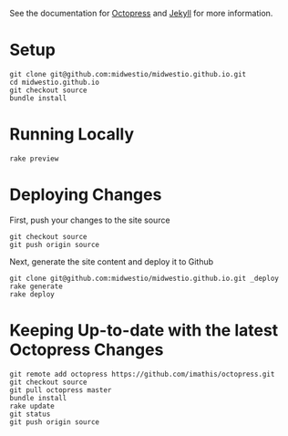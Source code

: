See the documentation for [Octopress](http://octopress.org/docs/) and [Jekyll](http://jekyllrb.com/docs/home/) for more information.

# Setup

    git clone git@github.com:midwestio/midwestio.github.io.git
    cd midwestio.github.io
    git checkout source
    bundle install

# Running Locally

    rake preview

# Deploying Changes

First, push your changes to the site source

    git checkout source
    git push origin source

Next, generate the site content and deploy it to Github

    git clone git@github.com:midwestio/midwestio.github.io.git _deploy
    rake generate
    rake deploy

# Keeping Up-to-date with the latest Octopress Changes

    git remote add octopress https://github.com/imathis/octopress.git
    git checkout source
    git pull octopress master
    bundle install
    rake update
    git status
    git push origin source
